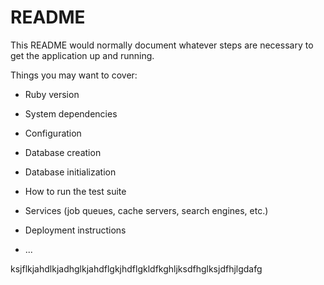 # README

This README would normally document whatever steps are necessary to get the
application up and running.

Things you may want to cover:

* Ruby version

* System dependencies

* Configuration

* Database creation

* Database initialization

* How to run the test suite

* Services (job queues, cache servers, search engines, etc.)

* Deployment instructions

* ...



ksjflkjahdlkjadhglkjahdflgkjhdflgkldfkghljksdfhglksjdfhjlgdafg